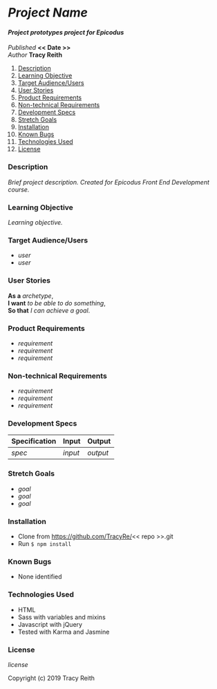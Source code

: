 # _Project Name_

#### _Project prototypes project for Epicodus_

_Published_ **<< Date >>**<br>
_Author_ **Tracy Reith**

1. [Description](#description)
1. [Learning Objective](#learning%20objective)
1. [Target Audience/Users](#target%20audience/users)
1. [User Stories](#user%20stories)
1. [Product Requirements](#product%20requirements)
1. [Non-technical Requirements](#non-technical%20requirements)
1. [Development Specs](#development%20specs)
1. [Stretch Goals](#stretch%20goals)
1. [Installation](#installation)
1. [Known Bugs](#known%20bugs)
1. [Technologies Used](#technologies%20used)
1. [License](#license)

### Description
_Brief project description. Created for Epicodus Front End Development course._

### Learning Objective
_Learning objective._

### Target Audience/Users
* _user_
* _user_

### User Stories
**As a** _archetype_,<br>
**I want** _to be able to do something_,<br>
**So that** _I can achieve a goal_.

### Product Requirements
* _requirement_
* _requirement_
* _requirement_

### Non-technical Requirements
* _requirement_
* _requirement_
* _requirement_

### Development Specs

Specification | Input | Output
------------- | ----- | ------
_spec_ | _input_ | _output_

### Stretch Goals
* _goal_
* _goal_
* _goal_

### Installation
* Clone from https://github.com/TracyRe/<< repo >>.git
* Run `$ npm install`


### Known Bugs
* None identified

### Technologies Used
* HTML
* Sass with variables and mixins
* Javascript with jQuery
* Tested with Karma and Jasmine

### License
_license_

Copyright (c) 2019 Tracy Reith
